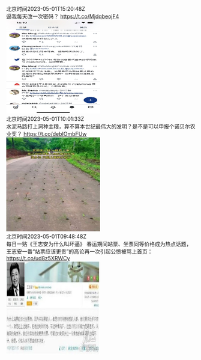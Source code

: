 北京时间2023-05-01T15:20:48Z<br>逼我每天改一次密码？ https://t.co/MjdqbeojF4<br><img src='/temp/2023/1652936091488464896_0.jpg' width='250' height='250'><br>北京时间2023-05-01T10:01:33Z<br>水泥马路打上洞种主粮，算不算本世纪最伟大的发明？是不是可以申报个诺贝尔农业奖？ https://t.co/debIOmbFUw<br><img src='/temp/2023/1652855746588196865_0.jpg' width='250' height='250'><br>北京时间2023-05-01T09:48:48Z<br>每日一贴《王志安为什么叫坏逼》
春运期间站票、坐票同等价格成为热点话题，王志安一番“站票应该更贵”的高论再一次引起公愤被骂上首页： https://t.co/ud8z5XRWCy<br><img src='/temp/2023/1652852538709004289_0.jpg' width='250' height='250'><br>